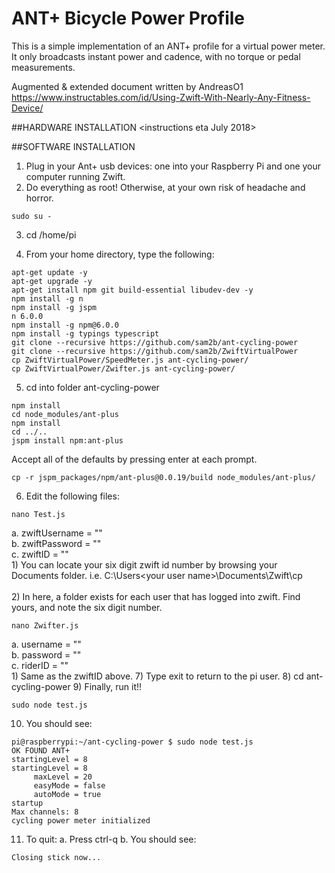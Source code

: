 # ANT+ Bicycle Power Profile

This is a simple implementation of an ANT+ profile for a virtual power meter.
It only broadcasts instant power and cadence, with no torque or pedal
measurements.

Augmented & extended document written by AndreasO1 
<BR>https://www.instructables.com/id/Using-Zwift-With-Nearly-Any-Fitness-Device/

##HARDWARE INSTALLATION
<instructions eta July 2018>

##SOFTWARE INSTALLATION
1) Plug in your Ant+ usb devices: one into your Raspberry Pi and one your computer running Zwift.
2) Do everything as root!  Otherwise, at your own risk of headache and horror.

```
sudo su -
```

3) cd /home/pi

4) From your home directory, type the following:

```
apt-get update -y
apt-get upgrade -y
apt-get install npm git build-essential libudev-dev -y
npm install -g n
npm install -g jspm
n 6.0.0
npm install -g npm@6.0.0
npm install -g typings typescript
git clone --recursive https://github.com/sam2b/ant-cycling-power
git clone --recursive https://github.com/sam2b/ZwiftVirtualPower
cp ZwiftVirtualPower/SpeedMeter.js ant-cycling-power/
cp ZwiftVirtualPower/Zwifter.js ant-cycling-power/
```

5) cd into folder ant-cycling-power

```
npm install
cd node_modules/ant-plus
npm install
cd ../..
jspm install npm:ant-plus
```

Accept all of the defaults by pressing enter at each prompt.

```
cp -r jspm_packages/npm/ant-plus@0.0.19/build node_modules/ant-plus/
```

6) Edit the following files:

```
nano Test.js
```

a. zwiftUsername = ""
<BR>b. zwiftPassword = ""
<BR>c. zwiftID = ""
<BR>1) You can locate your six digit zwift id number by browsing your Documents folder.  i.e. C:\Users\<your user name>\Documents\Zwift\cp\
<BR>2) In here, a folder exists for each user that has logged into zwift.  Find yours, and note the six digit number.

```
nano Zwifter.js
```

a. username = ""
<BR>b. password = ""
<BR>c. riderID = ""
<BR>    1) Same as the zwiftID above.
7) Type exit to return to the pi user.
8) cd ant-cycling-power
9) Finally, run it!!

```
sudo node test.js
```

10) You should see:

```
pi@raspberrypi:~/ant-cycling-power $ sudo node test.js
OK FOUND ANT+
startingLevel = 8
startingLevel = 8
     maxLevel = 20
     easyMode = false
     autoMode = true
startup
Max channels: 8
cycling power meter initialized
```

11) To quit:
    a. Press ctrl-q
    b. You should see:

```
Closing stick now...
```
